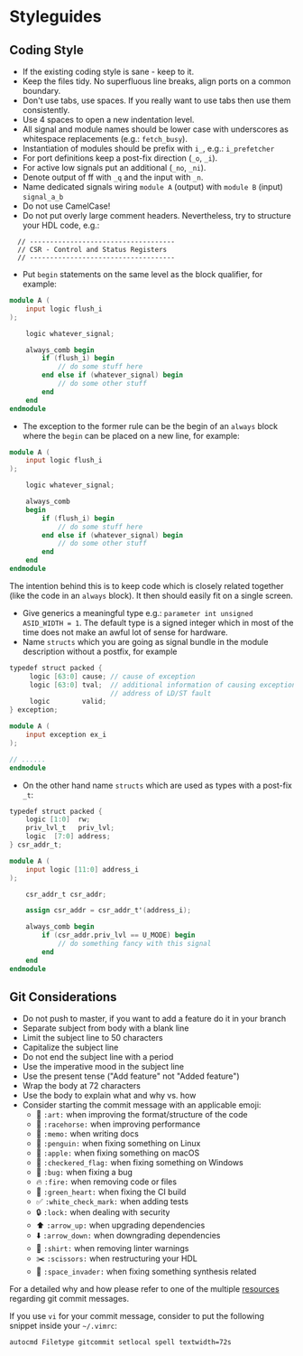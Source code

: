 # Styleguides

## Coding Style

- If the existing coding style is sane - keep to it.
- Keep the files tidy. No superfluous line breaks, align ports on a common boundary.
- Don't use tabs, use spaces. If you really want to use tabs then use them consistently.
- Use 4 spaces to open a new indentation level.
- All signal and module names should be lower case with underscores as whitespace replacements (e.g.: `fetch_busy`).
- Instantiation of modules should be prefix with `i_`, e.g.: `i_prefetcher`
- For port definitions keep a post-fix direction (`_o`, `_i`).
- For active low signals put an additional (`_no`, `_ni`).
- Denote output of ff with `_q` and the input with `_n`.
- Name dedicated signals wiring `module A` (output) with `module B` (input) `signal_a_b`
- Do not use CamelCase!
- Do not put overly large comment headers. Nevertheless, try to structure your HDL code, e.g.:
```
  // ------------------------------------
  // CSR - Control and Status Registers
  // ------------------------------------
```
- Put `begin` statements on the same level as the block qualifier, for example:
```verilog
module A (
    input logic flush_i
);

    logic whatever_signal;

    always_comb begin
        if (flush_i) begin
            // do some stuff here
        end else if (whatever_signal) begin
            // do some other stuff
        end
    end
endmodule
```
- The exception to the former rule can be the begin of an `always` block where the `begin` can be placed on a new line, for example:
```verilog
module A (
    input logic flush_i
);

    logic whatever_signal;

    always_comb
    begin
        if (flush_i) begin
            // do some stuff here
        end else if (whatever_signal) begin
            // do some other stuff
        end
    end
endmodule
```
The intention behind this is to keep code which is closely related together (like the code in an `always` block). It then should easily fit on a single screen.
- Give generics a meaningful type e.g.: `parameter int unsigned ASID_WIDTH = 1`. The default type is a signed integer which in most of the time does not make an awful lot of sense for hardware.
- Name `structs` which you are going as signal bundle in the module description without a postfix, for example
```verilog
typedef struct packed {
     logic [63:0] cause; // cause of exception
     logic [63:0] tval;  // additional information of causing exception (e.g.: instruction causing it),
                         // address of LD/ST fault
     logic        valid;
} exception;

module A (
    input exception ex_i
);

// ......
endmodule
```
- On the other hand name `structs` which are used as types with a post-fix `_t`:
```verilog
typedef struct packed {
    logic [1:0]  rw;
    priv_lvl_t   priv_lvl;
    logic  [7:0] address;
} csr_addr_t;

module A (
    input logic [11:0] address_i
);

    csr_addr_t csr_addr;

    assign csr_addr = csr_addr_t'(address_i);

    always_comb begin
        if (csr_addr.priv_lvl == U_MODE) begin
            // do something fancy with this signal
        end
    end
endmodule

```
## Git Considerations

- Do not push to master, if you want to add a feature do it in your branch
- Separate subject from body with a blank line
- Limit the subject line to 50 characters
- Capitalize the subject line
- Do not end the subject line with a period
- Use the imperative mood in the subject line
- Use the present tense ("Add feature" not "Added feature")
- Wrap the body at 72 characters
- Use the body to explain what and why vs. how
- Consider starting the commit message with an applicable emoji:
    * :art: `:art:` when improving the format/structure of the code
    * :racehorse: `:racehorse:` when improving performance
    * :memo: `:memo:` when writing docs
    * :penguin: `:penguin:` when fixing something on Linux
    * :apple: `:apple:` when fixing something on macOS
    * :checkered_flag: `:checkered_flag:` when fixing something on Windows
    * :bug: `:bug:` when fixing a bug
    * :fire: `:fire:` when removing code or files
    * :green_heart: `:green_heart:` when fixing the CI build
    * :white_check_mark: `:white_check_mark:` when adding tests
    * :lock: `:lock:` when dealing with security
    * :arrow_up: `:arrow_up:` when upgrading dependencies
    * :arrow_down: `:arrow_down:` when downgrading dependencies
    * :shirt: `:shirt:` when removing linter warnings
    * :scissors: `:scissors:` when restructuring your HDL
    * :space_invader: `:space_invader:` when fixing something synthesis related

For a detailed why and how please refer to one of the multiple [resources](https://chris.beams.io/posts/git-commit/) regarding git commit messages.

If you use `vi` for your commit message, consider to put the following snippet inside your `~/.vimrc`:
```
autocmd Filetype gitcommit setlocal spell textwidth=72s
```
